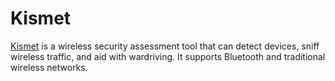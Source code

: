 # Kismet

[Kismet](https://www.kismetwireless.net/) is a wireless security assessment tool that can detect devices, sniff wireless traffic, and aid with wardriving. It supports Bluetooth and traditional wireless networks.
